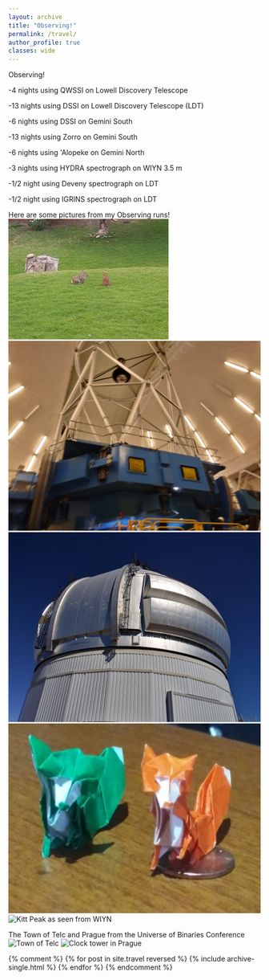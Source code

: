 ```yaml
---
layout: archive
title: "Observing!"
permalink: /travel/
author_profile: true
classes: wide
---
```


Observing!

-4 nights using QWSSI on Lowell Discovery Telescope

-13 nights using DSSI on Lowell Discovery Telescope (LDT)

-6 nights using DSSI on Gemini South

-13 nights using Zorro on Gemini South

-6 nights using 'Alopeke on Gemini North

-3 nights using HYDRA spectrograph on WIYN 3.5 m

-1/2 night using Deveny spectrograph on LDT

-1/2 night using IGRINS spectrograph on LDT


Here are some pictures from my Observing runs!
<img src="../images/1540756255943.jpg" alt="Bunnies at Gemini South" class="Left">
<img src="../images/20181105_104411_HDR.jpg" alt="Gemini South Telescope" class="Left">
<img src="../images/20181105_103203_HDR.jpg" alt="DSSI!" class="right">
<img src="../images/20191014_010008_HDR.jpg" alt="'Alopeke and Zorro at Gemini North!" class="Left">
<img src="../images/20190324_153035_HDR.jpg" alt="Kitt Peak as seen from WIYN" class="right">

The Town of Telc and Prague from the Universe of Binaries Conference
<img src="../images/20190911_133101_HDR.jpg" alt="Town of Telc" class="Left">
<img src="../images/20190906_114143_HDR.jpg" alt="Clock tower in Prague" class="right">


{% comment %}
{% for post in site.travel reversed %}
  {% include archive-single.html %}
{% endfor %}
{% endcomment %}
